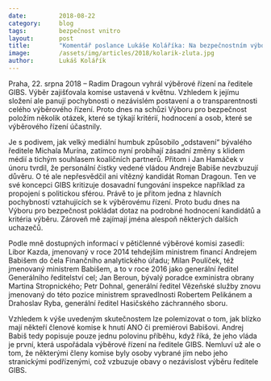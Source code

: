 ```yaml
---
date:         2018-08-22
category:     blog
tags:         bezpečnost vnitro
layout:       post
title:        "Komentář poslance Lukáše Koláříka: Na bezpečnostním výboru dnes požádám o informace k výběrovému řízení na ředitele GIBS"
image:        /assets/img/articles/2018/kolarik-zluta.jpg
author:       Lukáš Kolářík
---
```



Praha, 22. srpna 2018 – Radim Dragoun vyhrál výběrové řízení na ředitele GIBS. Výběr zajišťovala komise ustavená v květnu. Vzhledem k jejímu složení ale panují pochybnosti o nezávislém postavení a o transparentnosti celého výběrového řízení. Proto dnes na schůzi Výboru pro bezpečnost položím několik otázek, které se týkají kritérií, hodnocení a osob, které se výběrového řízení účastnily.

Je s podivem, jak velký mediální humbuk způsobilo „odstavení“ bývalého ředitele Michala Murína, zatímco nyní probíhají zásadní změny s klidem médií a tichým souhlasem koaličních partnerů. Přitom i Jan Hamáček v únoru tvrdil, že personální čistky vedené vládou Andreje Babiše nevzbuzují důvěru. O té ale nepřesvědčil ani vítězný kandidát Roman Dragoun. Ten ve své koncepci GIBS kritizuje dosavadní fungování inspekce například za propojení s politickou sférou. Právě to je přitom jedna z hlavních pochybností vztahujících se k výběrovému řízení. Proto budu dnes na Výboru pro bezpečnost pokládat dotaz na podrobné hodnocení kandidátů a kritéria výběru. Zároveň mě zajímají jména alespoň některých dalších uchazečů.

Podle mně dostupných informací v pětičlenné výběrové komisi zasedli: Libor Kazda, jmenovaný v roce 2014 tehdejším ministrem financí Andrejem Babišem do čela Finančního analytického úřadu; Milan Poulíček, též jmenovaný ministrem Babišem, a to v roce 2016 jako generální ředitel Generálního ředitelství cel; Jan Beroun, bývalý poradce exministra obrany Martina Stropnického; Petr Dohnal, generální ředitel Vězeňské služby znovu jmenovaný do této pozice ministrem spravedlnosti Robertem Pelikánem a Drahoslav Ryba, generální ředitel Hasičského záchranného sboru.

Vzhledem k výše uvedeným skutečnostem lze polemizovat o tom, jak blízko mají někteří členové komise k hnutí ANO či premiérovi Babišovi. Andrej Babiš tedy popisuje pouze jednu polovinu příběhu, když říká, že jeho vláda je první, která uspořádala výběrové řízení na ředitele GIBS. Nemluví už ale o tom, že některými členy komise byly osoby vybrané jím nebo jeho stranickými podřízenými, což vzbuzuje obavy o nezávislost výběru ředitele GIBS.
